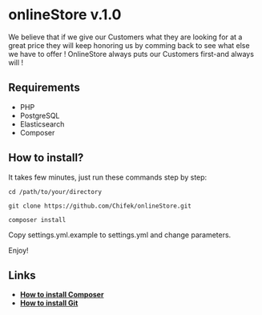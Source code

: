 onlineStore v.1.0
========================

We believe that if we give our Customers what they are looking for at a great price they will keep 
honoring us by comming back to see what else we have to offer ! OnlineStore always puts our Customers 
first-and always will !

Requirements
--------------

* PHP
* PostgreSQL
* Elasticsearch
* Composer


How to install?
--------------

It takes few minutes, just run these commands step by step:

   `cd /path/to/your/directory`
  
  `git clone https://github.com/Chifek/onlineStore.git`
  
   `composer install`
   
   Copy settings.yml.example to settings.yml and change parameters.
  

Enjoy!

Links
--------------

* [**How to install Composer**][1]
* [**How to install Git**][2]


[1]:  https://getcomposer.org/
[2]:  https://git-scm.com/book/en/v2/Getting-Started-Installing-Git


